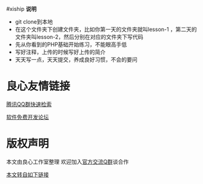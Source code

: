 #xiship
**说明**
- git clone到本地
- 在这个文件夹下创建文件夹，比如你第一天的文件夹就叫lesson-1  ，第二天的文件夹叫lesson-2，然后分别在对应的文件夹下写代码
- 先从你看到的PHP基础开始练习，不能眼高手低
- 写好注释，上传的时候写好上传的简介
- 天天写一点，天天提交，养成良好习惯，不会的要问







 # 良心友情链接

[腾讯QQ群快速检索](http://u.720life.cn/s/8cf73f7c)

[软件免费开发论坛](http://u.720life.cn/s/bbb01dc0)

# 版权声明 

本文由良心工作室整理 欢迎加入[官方交流Q群](https://u.720life.cn/s/f2316816)谈合作

[本文转自如下链接](http://u.720life.cn/g/2e71d0f0a5c601172267ba20d3a43c6ea26a9f8f5cfe8863855a770885ed86463e7c301e32c080c56100d04ca81bf52af30357fffe1d4a641f04b71200303456)